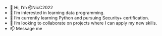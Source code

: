 - 👋 Hi, I’m @NicC2022
- 👀 I’m interested in learning data programming.
- 🌱 I’m currently learning Python and pursuing Security+ certification. 
- 💞️ I’m looking to collaborate on projects where I can apply my new skills. 
- 📫 Message me

<!---
NicC2022/NicC2022 is a ✨ special ✨ repository because its `README.md` (this file) appears on your GitHub profile.
You can click the Preview link to take a look at your changes.
--->
